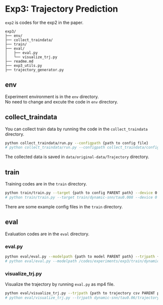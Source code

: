# Exp3: Trajectory Prediction
`exp2` is codes for the exp2 in the paper.

~~~
exp3/
├── env/
├── collect_traindata/
├── train/
├── eval/
│   ├── eval.py
│   └── visualize_trj.py
├── readme.md
├── exp3_utils.py
├── trajectory_generator.py
~~~

## env
Experiment environment is in the `env` directory.   
No need to change and excute the code in `env` directory.

## collect_traindata
You can collect train data by running the code in the `collect_traindata` directory.
~~~bash
python collect_traindata/run.py --configpath {path to config file}
# python collect_traindata/run.py --configpath collect_traindata/config.yml
~~~
The collected data is saved in `data/original-data/Trajectory` directory.

## train
Training codes are in the `train` directory.
```bash
python train/train.py --target {path to config PARENT path} --device 0 
# python train/train.py --target train/dynamic-snn/tau0.008 --device 0 
```
There are some example config files in the `train` directory.

## eval
Evaluation codes are in the `eval` directory.
### eval.py
```bash
python eval/eval.py --modelpath {path to model PARENT path} --trjpath {path to trajectory csv data path} --saveto {path to save result}
# python eval/eval.py --modelpath /codes/experiments/exp3/train/dynamic-snn/tau0.06 --trjpath /data/original-data/Trajectory/datasets.csv --saveto dynamic-snn/tau0.06
```

### visualize_trj.py
Visualize the trajectory by running `eval.py` as mp4 file.
```bash
python eval/visualize_trj.py --trjpath {path to trajectory csv PARENT path} 
# python eval/visualize_trj.py --trjpath dynamic-snn/tau0.06/trajectory_reslut
```
